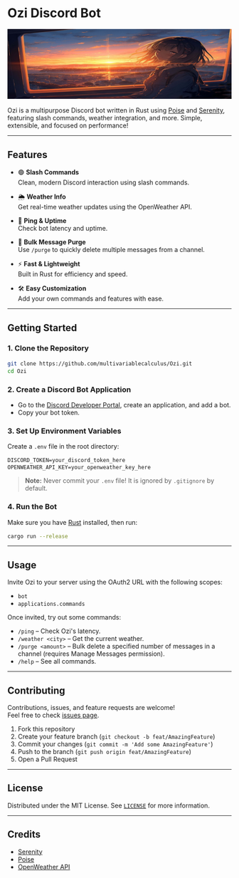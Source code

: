# Ozi Discord Bot

![Ozi Banner](assets/banner.jpg)

Ozi is a multipurpose Discord bot written in Rust using [Poise](https://github.com/serenity-rs/poise) and [Serenity](https://github.com/serenity-rs/serenity), featuring slash commands, weather integration, and more. Simple, extensible, and focused on performance!

---

## Features

- 🟢 **Slash Commands**  
  Clean, modern Discord interaction using slash commands.

- 🌦 **Weather Info**  
  Get real-time weather updates using the OpenWeather API.

- 🏓 **Ping & Uptime**  
  Check bot latency and uptime.

- 🧹 **Bulk Message Purge**  
  Use `/purge` to quickly delete multiple messages from a channel.

- ⚡ **Fast & Lightweight**  
  Built in Rust for efficiency and speed.

- 🛠 **Easy Customization**  
  Add your own commands and features with ease.

---

## Getting Started

### 1. Clone the Repository

```sh
git clone https://github.com/multivariablecalculus/Ozi.git
cd Ozi
```

### 2. Create a Discord Bot Application

- Go to the [Discord Developer Portal](https://discord.com/developers/applications), create an application, and add a bot.
- Copy your bot token.

### 3. Set Up Environment Variables

Create a `.env` file in the root directory:

```env
DISCORD_TOKEN=your_discord_token_here
OPENWEATHER_API_KEY=your_openweather_key_here
```

> **Note:** Never commit your `.env` file! It is ignored by `.gitignore` by default.

### 4. Run the Bot

Make sure you have [Rust](https://www.rust-lang.org/tools/install) installed, then run:

```sh
cargo run --release
```

---

## Usage

Invite Ozi to your server using the OAuth2 URL with the following scopes:
- `bot`
- `applications.commands`

Once invited, try out some commands:
- `/ping` – Check Ozi's latency.
- `/weather <city>` – Get the current weather.
- `/purge <amount>` – Bulk delete a specified number of messages in a channel (requires Manage Messages permission).
- `/help` – See all commands.

---

## Contributing

Contributions, issues, and feature requests are welcome!  
Feel free to check [issues page](https://github.com/multivariablecalculus/Ozi/issues).

1. Fork this repository
2. Create your feature branch (`git checkout -b feat/AmazingFeature`)
3. Commit your changes (`git commit -m 'Add some AmazingFeature'`)
4. Push to the branch (`git push origin feat/AmazingFeature`)
5. Open a Pull Request

---

## License

Distributed under the MIT License. See [`LICENSE`](LICENSE) for more information.

---

## Credits

- [Serenity](https://github.com/serenity-rs/serenity)
- [Poise](https://github.com/serenity-rs/poise)
- [OpenWeather API](https://openweathermap.org/api)